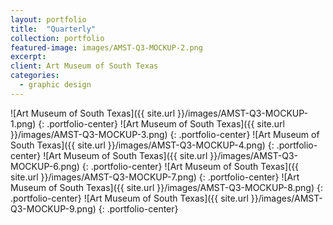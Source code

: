 ```yaml
---
layout: portfolio
title:  "Quarterly"
collection: portfolio
featured-image: images/AMST-Q3-MOCKUP-2.png
excerpt:
client: Art Museum of South Texas
categories:
  - graphic design
---
```


![Art Museum of South Texas]({{ site.url }}/images/AMST-Q3-MOCKUP-1.png)
{: .portfolio-center}
![Art Museum of South Texas]({{ site.url }}/images/AMST-Q3-MOCKUP-3.png)
{: .portfolio-center}
![Art Museum of South Texas]({{ site.url }}/images/AMST-Q3-MOCKUP-4.png)
{: .portfolio-center}
![Art Museum of South Texas]({{ site.url }}/images/AMST-Q3-MOCKUP-6.png)
{: .portfolio-center}
![Art Museum of South Texas]({{ site.url }}/images/AMST-Q3-MOCKUP-7.png)
{: .portfolio-center}
![Art Museum of South Texas]({{ site.url }}/images/AMST-Q3-MOCKUP-8.png)
{: .portfolio-center}
![Art Museum of South Texas]({{ site.url }}/images/AMST-Q3-MOCKUP-9.png)
{: .portfolio-center}
